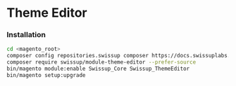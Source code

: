 # Theme Editor

### Installation

```bash
cd <magento_root>
composer config repositories.swissup composer https://docs.swissuplabs.com/packages/
composer require swissup/module-theme-editor --prefer-source
bin/magento module:enable Swissup_Core Swissup_ThemeEditor
bin/magento setup:upgrade
```

